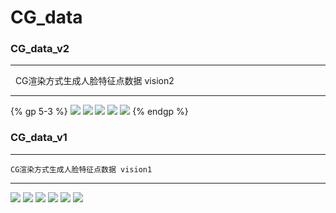 # CG_data

### CG_data_v2
***
    CG渲染方式生成人脸特征点数据 vision2
***
 
{% gp 5-3 %}
![](https://github.com/VectorSL/CG_data/blob/master/data_v2/1.png)
![](https://github.com/VectorSL/CG_data/blob/master/data_v2/2.png)
![](https://github.com/VectorSL/CG_data/blob/master/data_v2/3.png)
![](https://github.com/VectorSL/CG_data/blob/master/data_v2/4.png)
![](https://github.com/VectorSL/CG_data/blob/master/data_v2/5.png)
{% endgp %}

### CG_data_v1
***
    CG渲染方式生成人脸特征点数据 vision1
***
![](https://github.com/VectorSL/CG_data/blob/master/1.png)
![](https://github.com/VectorSL/CG_data/blob/master/2.png)
![](https://github.com/VectorSL/CG_data/blob/master/3.png)
![](https://github.com/VectorSL/CG_data/blob/master/4.png)
![](https://github.com/VectorSL/CG_data/blob/master/5.png)
![](https://github.com/VectorSL/CG_data/blob/master/6.png)
